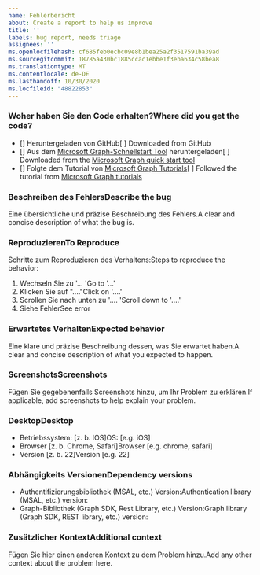 ```yaml
---
name: Fehlerbericht
about: Create a report to help us improve
title: ''
labels: bug report, needs triage
assignees: ''
ms.openlocfilehash: cf685feb0ecbc09e8b1bea25a2f3517591ba39ad
ms.sourcegitcommit: 18785a430bc1885ccac1ebbe1f3eba634c58bea8
ms.translationtype: MT
ms.contentlocale: de-DE
ms.lasthandoff: 10/30/2020
ms.locfileid: "48822853"
---
```

### <a name="where-did-you-get-the-code"></a><span data-ttu-id="e8a38-102">Woher haben Sie den Code erhalten?</span><span class="sxs-lookup"><span data-stu-id="e8a38-102">Where did you get the code?</span></span>

- <span data-ttu-id="e8a38-103">[] Heruntergeladen von GitHub</span><span class="sxs-lookup"><span data-stu-id="e8a38-103">[ ] Downloaded from GitHub</span></span>
- <span data-ttu-id="e8a38-104">[] Aus dem [Microsoft Graph-Schnellstart Tool](https://developer.microsoft.com/graph/quick-start) heruntergeladen</span><span class="sxs-lookup"><span data-stu-id="e8a38-104">[ ] Downloaded from the [Microsoft Graph quick start tool](https://developer.microsoft.com/graph/quick-start)</span></span>
- <span data-ttu-id="e8a38-105">[] Folgte dem Tutorial von [Microsoft Graph Tutorials](https://docs.microsoft.com/graph/tutorials)</span><span class="sxs-lookup"><span data-stu-id="e8a38-105">[ ] Followed the tutorial from [Microsoft Graph tutorials](https://docs.microsoft.com/graph/tutorials)</span></span>

### <a name="describe-the-bug"></a><span data-ttu-id="e8a38-106">Beschreiben des Fehlers</span><span class="sxs-lookup"><span data-stu-id="e8a38-106">Describe the bug</span></span>

<span data-ttu-id="e8a38-107">Eine übersichtliche und präzise Beschreibung des Fehlers.</span><span class="sxs-lookup"><span data-stu-id="e8a38-107">A clear and concise description of what the bug is.</span></span>

### <a name="to-reproduce"></a><span data-ttu-id="e8a38-108">Reproduzieren</span><span class="sxs-lookup"><span data-stu-id="e8a38-108">To Reproduce</span></span>

<span data-ttu-id="e8a38-109">Schritte zum Reproduzieren des Verhaltens:</span><span class="sxs-lookup"><span data-stu-id="e8a38-109">Steps to reproduce the behavior:</span></span>

1. <span data-ttu-id="e8a38-110">Wechseln Sie zu '... '</span><span class="sxs-lookup"><span data-stu-id="e8a38-110">Go to '...'</span></span>
1. <span data-ttu-id="e8a38-111">Klicken Sie auf "...."</span><span class="sxs-lookup"><span data-stu-id="e8a38-111">Click on '....'</span></span>
1. <span data-ttu-id="e8a38-112">Scrollen Sie nach unten zu '.... '</span><span class="sxs-lookup"><span data-stu-id="e8a38-112">Scroll down to '....'</span></span>
1. <span data-ttu-id="e8a38-113">Siehe Fehler</span><span class="sxs-lookup"><span data-stu-id="e8a38-113">See error</span></span>

### <a name="expected-behavior"></a><span data-ttu-id="e8a38-114">Erwartetes Verhalten</span><span class="sxs-lookup"><span data-stu-id="e8a38-114">Expected behavior</span></span>

<span data-ttu-id="e8a38-115">Eine klare und präzise Beschreibung dessen, was Sie erwartet haben.</span><span class="sxs-lookup"><span data-stu-id="e8a38-115">A clear and concise description of what you expected to happen.</span></span>

### <a name="screenshots"></a><span data-ttu-id="e8a38-116">Screenshots</span><span class="sxs-lookup"><span data-stu-id="e8a38-116">Screenshots</span></span>

<span data-ttu-id="e8a38-117">Fügen Sie gegebenenfalls Screenshots hinzu, um Ihr Problem zu erklären.</span><span class="sxs-lookup"><span data-stu-id="e8a38-117">If applicable, add screenshots to help explain your problem.</span></span>

### <a name="desktop"></a><span data-ttu-id="e8a38-118">Desktop</span><span class="sxs-lookup"><span data-stu-id="e8a38-118">Desktop</span></span>

- <span data-ttu-id="e8a38-119">Betriebssystem: [z. b. IOS]</span><span class="sxs-lookup"><span data-stu-id="e8a38-119">OS: [e.g. iOS]</span></span>
- <span data-ttu-id="e8a38-120">Browser [z. b. Chrome, Safari]</span><span class="sxs-lookup"><span data-stu-id="e8a38-120">Browser [e.g. chrome, safari]</span></span>
- <span data-ttu-id="e8a38-121">Version [z. b. 22]</span><span class="sxs-lookup"><span data-stu-id="e8a38-121">Version [e.g. 22]</span></span>

### <a name="dependency-versions"></a><span data-ttu-id="e8a38-122">Abhängigkeits Versionen</span><span class="sxs-lookup"><span data-stu-id="e8a38-122">Dependency versions</span></span>

- <span data-ttu-id="e8a38-123">Authentifizierungsbibliothek (MSAL, etc.) Version:</span><span class="sxs-lookup"><span data-stu-id="e8a38-123">Authentication library (MSAL, etc.) version:</span></span>
- <span data-ttu-id="e8a38-124">Graph-Bibliothek (Graph SDK, Rest Library, etc.) Version:</span><span class="sxs-lookup"><span data-stu-id="e8a38-124">Graph library (Graph SDK, REST library, etc.) version:</span></span>

### <a name="additional-context"></a><span data-ttu-id="e8a38-125">Zusätzlicher Kontext</span><span class="sxs-lookup"><span data-stu-id="e8a38-125">Additional context</span></span>

<span data-ttu-id="e8a38-126">Fügen Sie hier einen anderen Kontext zu dem Problem hinzu.</span><span class="sxs-lookup"><span data-stu-id="e8a38-126">Add any other context about the problem here.</span></span>
